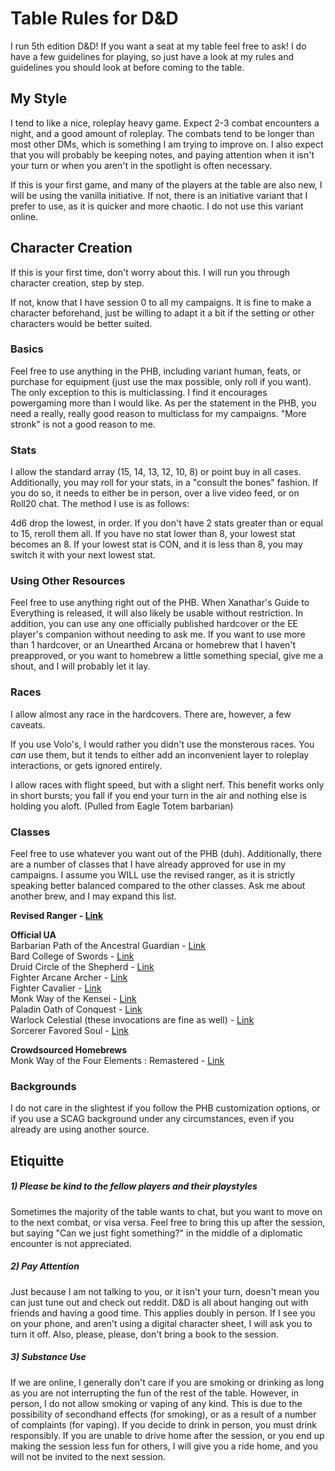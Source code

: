 # Table Rules for D&D

I run 5th edition D&D! If you want a seat at my table feel free to ask! I do have a few guidelines for playing, so just have a look at my rules and guidelines you should look at before coming to the table.

## My Style

I tend to like a nice, roleplay heavy game. Expect 2-3 combat encounters a night, and a good amount of roleplay. The combats tend to be longer than most other DMs, which is something I am trying to improve on. I also expect that you will probably be keeping notes, and paying attention when it isn't your turn or when you aren't in the spotlight is often necessary.

If this is your first game, and many of the players at the table are also new, I will be using the vanilla initiative. If not, there is an initiative variant that I prefer to use, as it is quicker and more chaotic. I do not use this variant online.

## Character Creation
If this is your first time, don't worry about this. I will run you through character creation, step by step.

If not, know that I have session 0 to all my campaigns. It is fine to make a character beforehand, just be willing to adapt it a bit if the setting or other characters would be better suited.

### Basics
Feel free to use anything in the PHB, including variant human, feats, or purchase for equipment (just use the max possible, only roll if you want). The only exception to this is multiclassing. I find it encourages powergaming more than I would like. As per the statement in the PHB, you need a really, really good reason to multiclass for my campaigns. "More stronk" is not a good reason to me.

### Stats
I allow the standard array (15, 14, 13, 12, 10, 8) or point buy in all cases. Additionally, you may roll for your stats, in a "consult the bones" fashion. If you do so, it needs to either be in person, over a live video feed, or on Roll20 chat. The method I use is as follows:

4d6 drop the lowest, in order. If you don't have 2 stats greater than or equal to 15, reroll them all. If you have no stat lower than 8, your lowest stat becomes an 8. If your lowest stat is CON, and it is less than 8, you may switch it with your next lowest stat.

### Using Other Resources
Feel free to use anything right out of the PHB. When Xanathar's Guide to Everything is released, it will also likely be usable without restriction. In addition, you can use any one officially published hardcover or the EE player's companion without needing to ask me. If you want to use more than 1 hardcover, or an Unearthed Arcana or homebrew that I haven't preapproved, or you want to homebrew a little something special, give me a shout, and I will probably let it lay.

### Races
I allow almost any race in the hardcovers. There are, however, a few caveats.

If you use Volo's, I would rather you didn't use the monsterous races. You *can* use them, but it tends to either add an inconvenient layer to roleplay interactions, or gets ignored entirely.

I allow races with flight speed, but with a slight nerf. This benefit works only in short bursts; you fall if you end your turn in the air and nothing else is holding you aloft. (Pulled from Eagle Totem barbarian)

### Classes
Feel free to use whatever you want out of the PHB (duh). Additionally, there are a number of classes that I have already approved for use in my campaigns. I assume you WILL use the revised ranger, as it is strictly speaking better balanced compared to the other classes. Ask me about another brew, and I may expand this list.

**Revised Ranger - [Link](https://media.wizards.com/2016/dnd/downloads/UA_RevisedRanger.pdf)**<br/>

**Official UA**<br/>
Barbarian Path of the Ancestral Guardian - [Link](https://media.wizards.com/2017/dnd/downloads/UA-RevisedSubclasses.pdf)<br/>
Bard College of Swords - [Link](https://media.wizards.com/2017/dnd/downloads/UA-RevisedSubclasses.pdf)<br/>
Druid Circle of the Shepherd - [Link](http://media.wizards.com/2017/dnd/downloads/June5UA_RevisedClassOptv1.pdf)<br/>
Fighter Arcane Archer - [Link](https://media.wizards.com/2017/dnd/downloads/UA-RevisedSubclasses.pdf)<br/>
Fighter Cavalier - [Link](http://media.wizards.com/2017/dnd/downloads/June5UA_RevisedClassOptv1.pdf)<br/>
Monk Way of the Kensei - [Link](https://media.wizards.com/2017/dnd/downloads/UA-RevisedSubclasses.pdf)<br/>
Paladin Oath of Conquest - [Link](http://media.wizards.com/2017/dnd/downloads/June5UA_RevisedClassOptv1.pdf)<br/>
Warlock Celestial (these invocations are fine as well) - [Link](http://media.wizards.com/2017/dnd/downloads/June5UA_RevisedClassOptv1.pdf)<br/>
Sorcerer Favored Soul - [Link](https://media.wizards.com/2017/dnd/downloads/UA-RevisedSubclasses.pdf)<br/>

**Crowdsourced Homebrews**<br/>
Monk Way of the Four Elements : Remastered - [Link](pdf/wayof4elements_remastered.pdf)<br/>

### Backgrounds
I do not care in the slightest if you follow the PHB customization options, or if you use a SCAG background under any circumstances, even if you already are using another source.

## Etiquitte
##### 1) Please be kind to the fellow players and their playstyles
Sometimes the majority of the table wants to chat, but you want to move on to the next combat, or visa versa. Feel free to bring this up after the session, but saying "Can we just fight something?" in the middle of a diplomatic encounter is not appreciated.

##### 2) Pay Attention
Just because I am not talking to you, or it isn't your turn, doesn't mean you can just tune out and check out reddit. D&D is all about hanging out with friends and having a good time. This applies doubly in person. If I see you on your phone, and aren't using a digital character sheet, I will ask you to turn it off. Also, please, please, don't bring a book to the session.

##### 3) Substance Use
If we are online, I generally don't care if you are smoking or drinking as long as you are not interrupting the fun of the rest of the table. However, in person, I do not allow smoking or vaping of any kind. This is due to the possibility of secondhand effects (for smoking), or as a result of a number of complaints (for vaping). If you decide to drink in person, you must drink responsibly. If you are unable to drive home after the session, or you end up making the session less fun for others, I will give you a ride home, and you will not be invited to the next session.